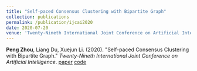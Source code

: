 ```yaml
---
title: "Self-paced Consensus Clustering with Bipartite Graph"
collection: publications
permalink: /publication/ijcai2020
date: 2020-07-20
venue: 'Twenty-Nineth International Joint Conference on Artificial Intelligence'
---
```

**Peng Zhou**, Liang Du, Xuejun Li. (2020). &quot;Self-paced Consensus Clustering with Bipartite Graph.&quot; <i>Twenty-Nineth International Joint Conference on Artificial Intelligence</i>. [paper](http://Doctor-Nobody.github.io/papers/ijcai2020.pdf) [code](http://Doctor-Nobody.github.io/codes/code_SCCBG.rar)